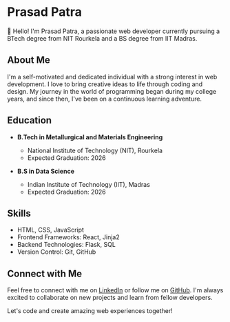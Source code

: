 # Prasad Patra

👋 Hello! I'm Prasad Patra, a passionate web developer currently pursuing a BTech degree from NIT Rourkela and a BS degree from IIT Madras.

## About Me

I'm a self-motivated and dedicated individual with a strong interest in web development. I love to bring creative ideas to life through coding and design. My journey in the world of programming began during my college years, and since then, I've been on a continuous learning adventure.

## Education

- **B.Tech in Metallurgical and Materials Engineering**
  - National Institute of Technology (NIT), Rourkela
  - Expected Graduation: 2026

- **B.S in Data Science**
  - Indian Institute of Technology (IIT), Madras
  - Expected Graduation: 2026

## Skills

- HTML, CSS, JavaScript
- Frontend Frameworks: React, Jinja2
- Backend Technologies: Flask, SQL
- Version Control: Git, GitHub


## Connect with Me

Feel free to connect with me on [LinkedIn](https://www.linkedin.com/in/prasadpatra50) or follow me on [GitHub](https://github.com/Seventy7dot2). I'm always excited to collaborate on new projects and learn from fellow developers.

Let's code and create amazing web experiences together!
